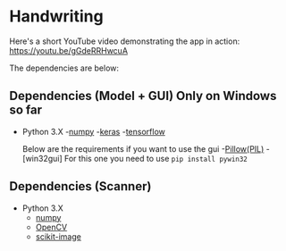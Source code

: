 # Handwriting

Here's a short YouTube video demonstrating the app in action:
https://youtu.be/gGdeRRHwcuA


The dependencies are below: 

## Dependencies (Model + GUI) Only on Windows so far
 - Python 3.X 
	-[numpy](https://pypi.org/project/numpy/)
	-[keras](https://pypi.org/project/Keras/)
	-[tensorflow](https://pypi.org/project/tensorflow/)
	
	Below are the requirements if you want to use the gui
	-[Pillow(PIL)](https://pypi.org/project/Pillow/)
	-[win32gui] For this one you need to use ```pip install pywin32```

## Dependencies (Scanner) 
 - Python 3.X
	- [numpy](https://pypi.org/project/numpy/)
	- [OpenCV](https://pypi.org/project/opencv-python/)
	- [scikit-image](https://pypi.org/project/scikit-image/)
